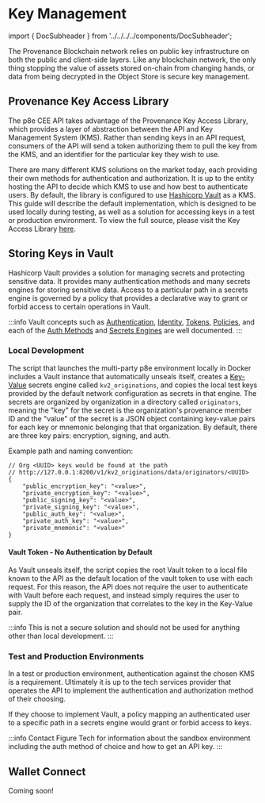 # Key Management

import { DocSubheader } from '../../../../components/DocSubheader';

<DocSubheader text="Solutions to keeping your keys safe and organized"
/>

The Provenance Blockchain network relies on public key infrastructure on both the public and client-side layers. Like any blockchain network, the only thing stopping the value of assets stored on-chain from changing hands, or data from being decrypted in the Object Store is secure key management.

## Provenance Key Access Library

The p8e CEE API takes advantage of the Provenance Key Access Library, which provides a layer of abstraction between the API and Key Management System (KMS). Rather than sending keys in an API request, consumers of the API will send a token authorizing them to pull the key from the KMS, and an identifier for the particular key they wish to use.

There are many different KMS solutions on the market today, each providing their own methods for authentication and authorization. It is up to the entity hosting the API to decide which KMS to use and how best to authenticate users. By default, the library is configured to use [Hashicorp Vault](https://www.vaultproject.io/) as a KMS. This guide will describe the default implementation, which is designed to be used locally during testing, as well as a solution for accessing keys in a test or production environment. To view the full source, please visit the Key Access Library [here](https://github.com/provenance-io/originator-key-access-lib).

## Storing Keys in Vault

Hashicorp Vault provides a solution for managing secrets and protecting sensitive data. It provides many authentication methods and many secrets engines for storing sensitive data. Access to a particular path in a secrets engine is governed by a policy that provides a declarative way to grant or forbid access to certain operations in Vault.

:::info
Vault concepts such as [Authentication](https://www.vaultproject.io/docs/concepts/auth), [Identity](https://www.vaultproject.io/docs/concepts/identity), [Tokens](https://www.vaultproject.io/docs/concepts/tokens), [Policies](https://www.vaultproject.io/docs/concepts/policies), and each of the [Auth Methods](https://www.vaultproject.io/docs/auth) and [Secrets Engines](https://www.vaultproject.io/docs/secrets) are well documented.
:::

### Local Development

The script that launches the multi-party p8e environment locally in Docker includes a Vault instance that automatically unseals itself, creates a [Key-Value](https://www.vaultproject.io/docs/secrets/kv/kv-v2) secrets engine called `kv2_originations`, and copies the local test keys provided by the default network configuration as secrets in that engine. The secrets are organized by organization in a directory called `originators`, meaning the "key" for the secret is the organization's provenance member ID and the "value" of the secret is a JSON object containing key-value pairs for each key or mnemonic belonging that that organization. By default, there are three key pairs: encryption, signing, and auth.

Example path and naming convention:

```
// Org <UUID> keys would be found at the path
// http://127.0.0.1:8200/v1/kv2_originations/data/originators/<UUID>
{
    "public_encryption_key": "<value>",
    "private_encryption_key": "<value>",
    "public_signing_key": "<value>",
    "private_signing_key": "<value>",
    "public_auth_key": "<value>",
    "private_auth_key": "<value>",
    "private_mnemonic": "<value>"
}
```

#### Vault Token - No Authentication by Default

As Vault unseals itself, the script copies the root Vault token to a local file known to the API as the default location of the vault token to use with each request. For this reason, the API does not require the user to authenticate with Vault before each request, and instead simply requires the user to supply the ID of the organization that correlates to the key in the Key-Value pair.

:::info
This is not a secure solution and should not be used for anything other than local development.
:::

### Test and Production Environments

In a test or production environment, authentication against the chosen KMS is a requirement. Ultimately it is up to the tech services provider that operates the API to implement the authentication and authorization method of their choosing.

If they choose to implement Vault, a policy mapping an authenticated user to a specific path in a secrets engine would grant or forbid access to keys.

:::info
Contact Figure Tech for information about the sandbox environment including the auth method of choice and how to get an API key.
:::

## Wallet Connect

Coming soon!

